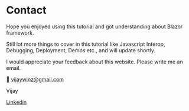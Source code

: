 # Contact
Hope you enjoyed using this tutorial and got understanding about Blazor framework.

Still lot more things to cover in this tutorial like Javascript Interop, Debugging, Deployment, Demos etc., and will update shortly. 

I would appreciate your feedback about this website. Please write me an email.

:email: [&#118;&#105;&#106;&#097;&#121;&#119;&#105;&#110;&#122;&#064;&#103;&#109;&#097;&#105;&#108;&#046;&#099;&#111;&#109;](mailto:&#118;&#105;&#106;&#097;&#121;&#119;&#105;&#110;&#122;&#064;&#103;&#109;&#097;&#105;&#108;&#046;&#099;&#111;&#109;)


Vijay

[Linkedin](https://www.linkedin.com/in/vijayakumar-shanmugam)
